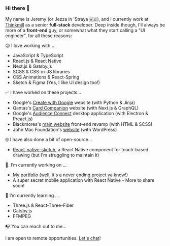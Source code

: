 ### Hi there 👋

My name is Jeremy (or Jezza in 'Straya 🇦🇺), and I currently work at [Thinkmill](https://www.thinkmill.com.au/) as a senior **full-stack** developer. Deep inside though, I'll always be more of a **front-end** guy, or somewhat what they start calling a "UI engineer", for all these reasons:

😍  I love working with...

- JavaScript & TypeScript
- React.js & React Native
- Next.js & Gatsby.js
- SCSS & CSS-in-JS libraries
- CSS Animations & React-Spring
- Sketch & Figma (Yes, I like UI design too!)

✅  I have worked on these projects...

- Google's [Create with Google](https://create.withgoogle.com/) website (with Python & Jinja)
- Qantas's [Card Companion](https://cardcompanion.qantas.com/) website (with Next.js & GraphQL)
- Google's [Audience Connect](https://create.withgoogle.com/tools/audience-connect) desktop application (with Electron & Preact.js)
- Blackmores's [main website](https://blackmores.netlify.app) front-end revamp (with HTML & SCSS)
- John Mac Foundation's [website](https://johnmacfoundation.org/) (with WordPress)

🤓  I have also done a bit of open-source...

- [React-native-sketch](https://github.com/jgrancher/react-native-sketch), a React Native component for touch-based drawing (but I'm struggling to maintain it)

🔭. I’m currently working on ...

- [My portfolio](https://jeremygrancher.com) (well, it's a never ending project ya know!)
- A super secret mobile application with React Native - More to share soon!

🌱  I’m currently learning ...

- Three.js & React-Three-Fiber
- Gatsby.js
- FFMPEG

📭  You can reach out to me...

I am open to remote opportunities. [Let's chat](mailto:jgrancher@gmail.com?subject=Hello%20from%20Github%20!)!
